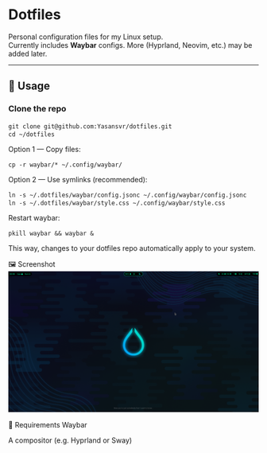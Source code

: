 # Dotfiles

Personal configuration files for my Linux setup.  
Currently includes **Waybar** configs. More (Hyprland, Neovim, etc.) may be added later.

---

## 🚀 Usage

### Clone the repo
```
git clone git@github.com:Yasansvr/dotfiles.git
cd ~/dotfiles
```
Option 1 — Copy files:

```
cp -r waybar/* ~/.config/waybar/
```
Option 2 — Use symlinks (recommended):

```
ln -s ~/.dotfiles/waybar/config.jsonc ~/.config/waybar/config.jsonc
ln -s ~/.dotfiles/waybar/style.css ~/.config/waybar/style.css
```
Restart waybar:
```
pkill waybar && waybar &
```
This way, changes to your dotfiles repo automatically apply to your system.

🖼 Screenshot
![Waybar Screenshot](waybar/waybar.png)


🔧 Requirements
Waybar

A compositor (e.g. Hyprland or Sway)
